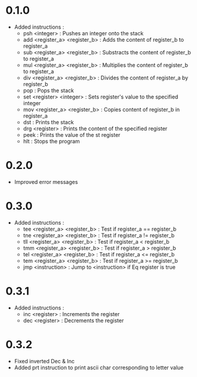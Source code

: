 # 0.1.0

- Added instructions : 
  - psh \<integer> : Pushes an integer onto the stack
  - add \<register_a> \<register_b> : Adds the content of register_b to register_a
  - sub \<register_a> \<register_b> : Substracts the content of register_b to register_a
  - mul \<register_a> \<register_b> : Multiplies the content of register_b to register_a
  - div \<register_a> \<register_b> : Divides the content of register_a by register_b
  - pop : Pops the stack
  - set \<register> \<integer> : Sets register's value to the specified integer
  - mov \<register_a> \<register_b> : Copies content of register_b in register_a
  - dst : Prints the stack
  - drg \<register> : Prints the content of the specified register
  - peek : Prints the value of the st register
  - hlt : Stops the program

# 0.2.0

- Improved error messages

# 0.3.0

- Added instructions :
  - tee \<register_a> \<register_b> : Test if register_a == register_b
  - tne \<register_a> \<register_b> : Test if register_a != register_b
  - tll \<register_a> \<register_b> : Test if register_a < register_b
  - tmm \<register_a> \<register_b> : Test if register_a > register_b
  - tel \<register_a> \<register_b> : Test if register_a <= register_b 
  - tem \<register_a> \<register_b> : Test if register_a >= register_b
  - jmp \<instruction> : Jump to \<instruction> if Eq register is true

# 0.3.1

- Added instructions :
  - inc \<register> : Increments the register
  - dec \<register> : Decrements the register

# 0.3.2

- Fixed inverted Dec & Inc
- Added prt instruction to print ascii char corresponding to letter value